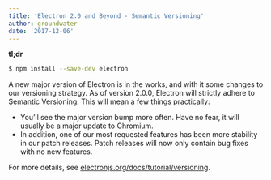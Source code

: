 ```yaml
---
title: 'Electron 2.0 and Beyond - Semantic Versioning'
author: groundwater
date: '2017-12-06'
---
```


**tl;dr**

```sh
$ npm install --save-dev electron
```

A new major version of Electron is in the works, and with it some changes to our versioning strategy. 
As of version 2.0.0, Electron will strictly adhere to Semantic Versioning. This will mean a few things practically:

- You’ll see the major version bump more often.
  Have no fear, it will usually be a major update to Chromium.
- In addition, one of our most requested features has been more stability in our patch releases.
  Patch releases will now only contain bug fixes with no new features.

For more details, see [electronjs.org/docs/tutorial/versioning](https://electronjs.org/docs/tutorial/versioning).
